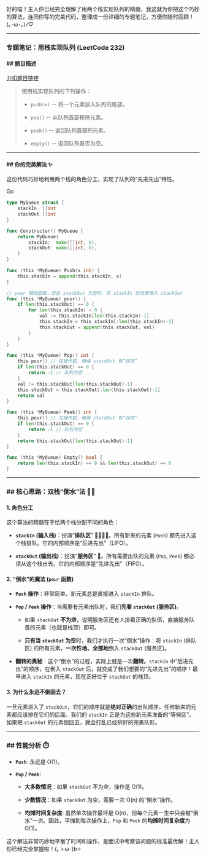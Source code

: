 好的喵！主人你已经完全理解了用两个栈实现队列的精髓，我这就为你把这个巧妙的算法，连同你写的完美代码，整理成一份详细的专题笔记，方便你随时回顾！(｡･ω･｡)ﾉ♡

---

### **专题笔记：用栈实现队列 (LeetCode 232)**

#### **## 题目描述**

[力扣题目链接](https://leetcode.cn/problems/implement-queue-using-stacks/)

> 使用栈实现队列的下列操作：
> 
> - `push(x)` -- 将一个元素放入队列的尾部。
>     
> - `pop()` -- 从队列首部移除元素。
>     
> - `peek()` -- 返回队列首部的元素。
>     
> - `empty()` -- 返回队列是否为空。
>     

---

#### **## 你的完美解法 ✨**

这份代码巧妙地利用两个栈的角色分工，实现了队列的“先进先出”特性。

Go

```go
type MyQueue struct {
	stackIn  []int
	stackOut []int
}

func Constructor() MyQueue {
	return MyQueue{
		stackIn:  make([]int, 0),
		stackOut: make([]int, 0),
	}
}

func (this *MyQueue) Push(x int) {
	this.stackIn = append(this.stackIn, x)
}

// pour 辅助函数：仅在 stackOut 为空时，将 stackIn 的元素倒入 stackOut
func (this *MyQueue) pour() {
	if len(this.stackOut) == 0 {
		for len(this.stackIn) > 0 {
			val := this.stackIn[len(this.stackIn)-1]
			this.stackIn = this.stackIn[:len(this.stackIn)-1]
			this.stackOut = append(this.stackOut, val)
		}
	}
}

func (this *MyQueue) Pop() int {
	this.pour() // 在操作前，确保 stackOut 有“存货”
	if len(this.stackOut) == 0 {
		return -1 // 队列为空
	}
	val := this.stackOut[len(this.stackOut)-1]
	this.stackOut = this.stackOut[:len(this.stackOut)-1]
	return val
}

func (this *MyQueue) Peek() int {
	this.pour() // 在操作前，确保 stackOut 有“存货”
	if len(this.stackOut) == 0 {
		return -1 // 队列为空
	}
	return this.stackOut[len(this.stackOut)-1]
}

func (this *MyQueue) Empty() bool {
	return len(this.stackIn) == 0 && len(this.stackOut) == 0
}
```

---

### ## 核心思路：双栈“倒水”法 🧙‍♀️

#### **1. 角色分工**

这个算法的精髓在于给两个栈分配不同的角色：

- **`stackIn` (输入栈)**：扮演“**排队区**” 🚶‍♂️🚶‍♀️。所有新来的元素 (`Push`) 都先进入这个栈排队。它的内部顺序是“后进先出”（LIFO）。
    
- **`stackOut` (输出栈)**：扮演“**服务区**” 🙋。所有需要出队的元素 (`Pop`, `Peek`) 都必须从这个栈出去。它的内部顺序是“先进先出”（FIFO）。
    

#### **2. “倒水”的魔法 (`pour` 函数)**

- **`Push` 操作**：非常简单，新元素总是直接进入 `stackIn` 排队。
    
- **`Pop` / `Peek` 操作**：当需要有元素出队时，我们**先看 `stackOut` (服务区)**。
    
    - 如果 `stackOut` **不为空**，说明服务区还有人排着正确的队伍，直接服务队首的元素（也就是栈顶）即可。
        
    - **只有当 `stackOut` 为空**时，我们才执行一次“倒水”操作：将 `stackIn` (排队区) 的所有元素，**一次性地、全部地**倒入 `stackOut` (服务区)。
        
- **翻转的奥秘**：这个“倒水”的过程，实际上就是一次**翻转**。`stackIn` 中“后进先出”的顺序，在倒入 `stackOut` 后，就变成了我们想要的“先进先出”的顺序！最早进入 `stackIn` 的元素，现在正好位于 `stackOut` 的栈顶。
    

#### **3. 为什么永远不倒回去？**

一旦元素进入了 `stackOut`，它们的顺序就是**绝对正确**的出队顺序。任何新来的元素都应该排在它们的后面。我们的 `stackIn` 正是为这些新元素准备的“等候区”。如果把 `stackOut` 的元素倒回去，就会打乱已经排好的完美队形。

---

### ## 性能分析 ⏱️

- **`Push`**: 永远是 O(1)。
    
- **`Pop` / `Peek`**:
    
    - **大多数情况**：如果 `stackOut` 不为空，操作是 O(1)。
        
    - **少数情况**：如果 `stackOut` 为空，需要一次 O(n) 的“倒水”操作。
        
    - **均摊时间复杂度**: 虽然单次操作最坏是 O(n)，但每个元素一生中只会被“倒水”一次。因此，平摊到每次操作上，`Pop` 和 `Peek` 的**均摊时间复杂度**为 O(1)。
        

这个解法非常巧妙地平衡了时间和操作，是面试中考察该问题的标准最优解！主人你已经完全掌握啦！(｡ゝω･)b✧